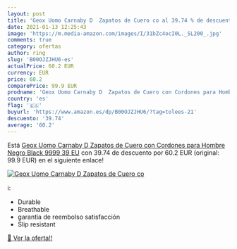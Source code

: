 ```yaml
---
layout: post
title: 'Geox Uomo Carnaby D  Zapatos de Cuero co al 39.74 % de descuento'
date: 2021-01-13 12:25:43
image: 'https://m.media-amazon.com/images/I/31bZc4ocI0L._SL200_.jpg'
comments: true
category: ofertas
author: ring
slug: 'B00OJZJHU6-es'
actualPrice: 60.2 EUR
currency: EUR
price: 60.2
comparePrice: 99.9 EUR
prodname: 'Geox Uomo Carnaby D  Zapatos de Cuero con Cordones para Hombre  Negro  Black 9999   39 EU'
country: 'es'
flag: '🇪🇸'
buyurl: 'https://www.amazon.es/dp/B00OJZJHU6/?tag=tolees-21'
descuento: '39.74'
average: '60.2'
---
```


Está [Geox Uomo Carnaby D  Zapatos de Cuero con Cordones para Hombre  Negro  Black 9999   39 EU](https://www.amazon.es/dp/B00OJZJHU6/?tag=tolees-21) con 39.74 de descuento por 60.2 EUR (original: 99.9 EUR) en el siguiente enlace!

[![Geox Uomo Carnaby D  Zapatos de Cuero co](https://m.media-amazon.com/images/I/31bZc4ocI0L._SL200_.jpg)](https://www.amazon.es/dp/B00OJZJHU6/?tag=tolees-21)

ℹ️:

- Durable
- Breathable
- garantía de reembolso satisfacción
- Slip resistant

[🛒 Ver la oferta!!](https://www.amazon.es/dp/B00OJZJHU6/?tag=tolees-21)
